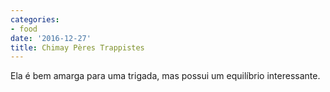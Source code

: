 ```yaml
---
categories:
- food
date: '2016-12-27'
title: Chimay Pères Trappistes
---
```


Ela é bem amarga para uma trigada, mas possui um equilíbrio interessante.